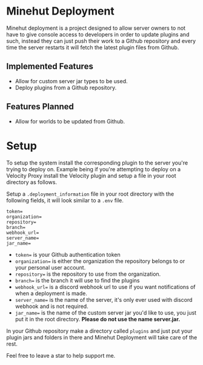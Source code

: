 # Minehut Deployment
Minehut deployment is a project designed to allow server owners to not have to give console access to developers in order to update plugins and such, instead they can just push their work to a Github repository and every time the server restarts it will fetch the latest plugin files from Github.

## Implemented Features
* Allow for custom server jar types to be used.
* Deploy plugins from a Github repository.

## Features Planned
* Allow for worlds to be updated from Github.

# Setup
To setup the system install the corresponding plugin to the server you're trying to deploy on.
Example being if you're attempting to deploy on a Velocity Proxy install the Velocity plugin and setup a file in your root directory as follows.

Setup a `.deployment_information` file in your root directory with the following fields, it will look similar to a `.env` file.
````
token=
organization=
repository=
branch=
webhook_url=
server_name=
jar_name=
````
* `token=` is your Github authentication token
* `organization=` is either the organization the repository belongs to or your personal user account.
* `repository=` is the repository to use from the organization.
* `branch=` is the branch it will use to find the plugins
* `webhook_url=` is a discord webhook url to use if you want notifications of when a deployment is made.
* `server_name=` is the name of the server, it's only ever used with discord webhook and is not required.
* `jar_name=` is the name of the custom server jar you'd like to use, you just put it in the root directory. **Please do not use the name server.jar.**

In your Github repository make a directory called `plugins` and just put your plugin jars and folders in there and Minehut Deployment will take care of the rest.

Feel free to leave a star to help support me.